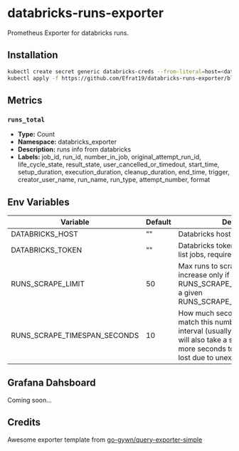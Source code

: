 # databricks-runs-exporter
Prometheus Exporter for databricks runs.

## Installation
```bash
kubectl create secret generic databricks-creds --from-literal=host=<databricks_host>  --from-literal=token=<databricks_token>
kubectl apply -f https://github.com/Efrat19/databricks-runs-exporter/blob/main/k8s.yaml
```
## Metrics
### `runs_total`
- **Type:** Count
- **Namespace:** databricks_exporter
- **Description:** runs info from databricks
- **Labels:** job_id, run_id, number_in_job, original_attempt_run_id, life_cycle_state, result_state, user_cancelled_or_timedout, start_time, setup_duration, execution_duration, cleanup_duration, end_time, trigger, creator_user_name, run_name, run_type, attempt_number, format

## Env Variables

| Variable                      | Default | Description |
| ----------------------------- | ------- | -----------------------------
| DATABRICKS_HOST               | ""      | Databricks host URL, required
| DATABRICKS_TOKEN              | ""      | Databricks token with permissions to list jobs, required
| RUNS_SCRAPE_LIMIT             | 50      | Max runs to scrape on each interval. increase only if you have more then RUNS_SCRAPE_LIMIT runs created in a given RUNS_SCRAPE_TIMESPAN_SECONDS
| RUNS_SCRAPE_TIMESPAN_SECONDS  | 10      | How much seconds ago to scrape, match this number with your scrape interval (usually 10s). The exporter will also take a safety margin of 10 more seconds to ensure no runs are lost due to unexpected delays.

## Grafana Dahsboard

Coming soon...
## Credits
Awesome exporter template from [go-gywn/query-exporter-simple](https://github.com/go-gywn/query-exporter-simple.git)
